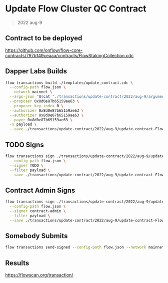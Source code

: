 # Update Flow Cluster QC Contract

> 2022 aug-9

## Contract to be deployed

https://github.com/onflow/flow-core-contracts/797b149ceaaa/contracts/FlowStakingCollection.cdc

## Dapper Labs Builds

```sh
flow transactions build ./templates/update_contract.cdc \
  --config-path flow.json \
  --network mainnet \
  --args-json "$(cat "./transactions/update-contract/2022/aug-9/arguments-update-contract-FlowStakingCollection.json")" \
  --proposer 0x8d0e87b65159ae63 \
  --proposer-key-index 0 \
  --authorizer 0x8d0e87b65159ae63 \
  --authorizer 0x8d0e87b65159ae63 \
  --payer 0x8d0e87b65159ae63 \
  -x payload \
  --save ./transactions/update-contract/2022/aug-9/update-contract-FlowStakingCollection-unsigned.rlp
```

## TODO Signs

```sh
flow transactions sign ./transactions/update-contract/2022/aug-9/update-contract-FlowStakingCollection-unsigned.rlp \
  --config-path flow.json \
  --signer TODO \
  --filter payload \
  --save ./transactions/update-contract/2022/aug-9/update-contract-FlowStakingCollection-sig-1.rlp
```

## Contract Admin Signs

```sh
flow transactions sign ./transactions/update-contract/2022/aug-9/update-contract-FlowStakingCollection-sig-1.rlp \
  --config-path flow.json \
  --signer contract-admin \
  --filter payload \
  --save ./transactions/update-contract/2022/aug-9/update-contract-FlowStakingCollection-sig-complete.rlp
```

## Somebody Submits

```sh
flow transactions send-signed --config-path flow.json --network mainnet ./transactions/update-contract/2022/aug-9/update-contract-FlowStakingCollection-sig-complete.rlp
```


## Results

https://flowscan.org/transaction/